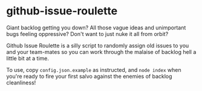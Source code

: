 # github-issue-roulette

Giant backlog getting you down? All those vague ideas and unimportant bugs feeling oppressive? Don't want to just nuke it all from orbit?

Github Issue Roulette is a silly script to randomly assign old issues to you and your team-mates so you can work through the malaise of backlog hell a little bit at a time.

To use, copy `config.json.example` as instructed, and `node index` when you're ready to fire your first salvo against the enemies of backlog cleanliness!
